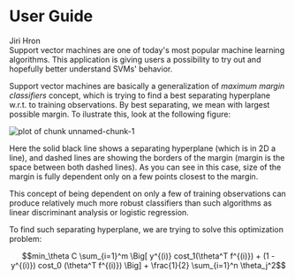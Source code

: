# User Guide
Jiri Hron  
Support vector machines are one of today's most popular machine learning 
algorithms. This application is giving users a possibility to try out and
hopefully better understand SVMs' behavior.

Support vector machines are basically a generalization of _maximum margin
classifiers_ concept, which is trying to find a best separating hyperplane
w.r.t. to training observations. By best separating, we mean with largest
possible margin. To ilustrate this, look at the following figure:

![plot of chunk unnamed-chunk-1](./documentation_files/figure-html/unnamed-chunk-1.png) 

Here the solid black line shows a separating hyperplane (which is in 2D a line),
and dashed lines are showing the borders of the margin (margin is the space
between both dashed lines). As you can see in this case, size of the margin
is fully dependent only on a few points closest to the margin. 

This concept of being dependent on only a few of training observations can
produce relatively much more robust classifiers than such algorithms as
linear discriminant analysis or logistic regression.

To find such separating hyperplane, we are trying to solve this optimization
problem:

$$min_\theta C \sum_{i=1}^m \Big[ y^{(i)} cost_1(\theta^T f^{(i)})
    + (1 - y^{(i)}) cost_0 (\theta^T f^{(i)}) \Big] 
    + \frac{1}{2} \sum_{i=1}^n \theta_j^2$$ 

